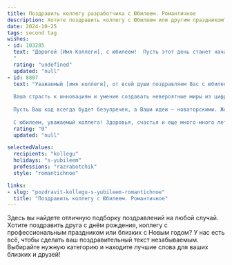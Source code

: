 ```yaml
---
title: Поздравить коллегу разработчика с Юбилеем. Романтичное
description: Хотите поздравить коллегу с Юбилеем или другим праздником? Наш ИИ создаст незабываемое поздравление, а вы обязательно выделитесь среди других.  
date: 2024-10-25
tags: second tag
wishes:
- id: 103285
  text: "Дорогой [Имя Коллеги], с юбилеем!  Пусть этот день станет началом новой, прекрасной главы в твоей жизни, полной вдохновения, как  великолепный код, написанный умелыми руками. Твой талант разработчика – это настоящая магия, которая создает чудеса в цифровом мире.  Пусть каждый твой проект будет успешен, а сердце – полно радости и любви.  Счастья тебе, дорогой коллега, и новых удивительных свершений!
  "
  rating: "undefined"
  updated: "null"
- id: 8807
  text: "Уважаемый [имя коллеги], от всей души поздравляем Вас с юбилеем! Желаем, чтобы каждый день Вашей жизни был наполнен вдохновением и созиданием, словно строки кода в руках талантливого разработчика.
  
  Ваша страсть к инновациям и умение создавать невероятные миры из цифр и алгоритмов восхищает нас. Вы — настоящий архитектор современных технологий, и мы гордимся тем, что работаем рядом с Вами.
  
  Пусть Ваш код всегда будет безупречен, а Ваши идеи — новаторскими. Желаем Вам неиссякаемого энтузиазма, неординарных решений и грандиозных достижений.
  
  С юбилеем, уважаемый коллега! Здоровья, счастья и еще много-много лет плодотворной работы!"
  rating: "0"
  updated: "null"

selectedValues:
  recipients: "kollegu"
  holidays: "s-yubileem"
  professions: "razrabotchik"
  style: "romantichnoe"

links:
- slug: "pozdravit-kollegu-s-yubileem-romantichnoe"
  title: "Поздравить коллегу с Юбилеем. Романтичное"
---
```


Здесь вы найдете отличную подборку поздравлений на любой случай. 
Хотите поздравить друга с днём рождения, коллегу с профессиональным праздником или близких с Новым годом? У нас есть всё, чтобы сделать ваш поздравительный текст незабываемым. Выбирайте нужную категорию и находите лучшие слова для ваших близких и друзей!
